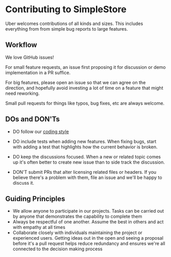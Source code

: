 Contributing to SimpleStore
=======================

Uber welcomes contributions of all kinds and sizes. This includes everything from from simple bug reports to large features.

Workflow
--------

We love GitHub issues!

For small feature requests, an issue first proposing it for discussion or demo implementation in a PR suffice.

For big features, please open an issue so that we can agree on the direction, and hopefully avoid investing a lot of time on a feature that might need reworking.

Small pull requests for things like typos, bug fixes, etc are always welcome.

DOs and DON'Ts
--------------

* DO follow our [coding style](https://github.com/uber/java-code-styles) 
* DO include tests when adding new features. When fixing bugs, start with adding a test that highlights how the current behavior is broken.
* DO keep the discussions focused. When a new or related topic comes up it's often better to create new issue than to side track the discussion.

* DON'T submit PRs that alter licensing related files or headers. If you believe there's a problem with them, file an issue and we'll be happy to discuss it.

Guiding Principles
------------------

* We allow anyone to participate in our projects. Tasks can be carried out by anyone that demonstrates the capability to complete them
* Always be respectful of one another. Assume the best in others and act with empathy at all times
* Collaborate closely with individuals maintaining the project or experienced users. Getting ideas out in the open and seeing a proposal before it's a pull request helps reduce redundancy and ensures we're all connected to the decision making process
